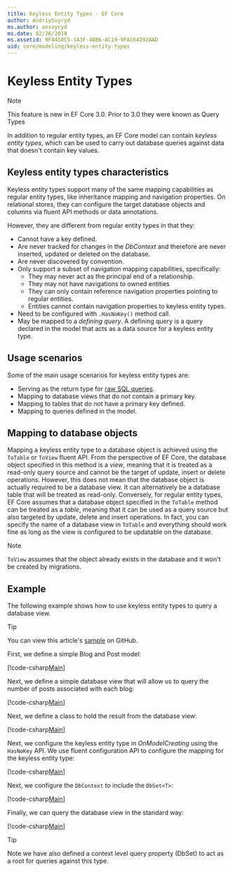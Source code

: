 ```yaml
---
title: Keyless Entity Types - EF Core
author: AndriySvyryd
ms.author: ansvyryd
ms.date: 02/26/2018
ms.assetid: 9F4450C5-1A3F-4BB6-AC19-9FAC64292AAD
uid: core/modeling/keyless-entity-types
---
```

# Keyless Entity Types
> [!NOTE]
> This feature is new in EF Core 3.0. Prior to 3.0 they were known as Query Types

In addition to regular entity types, an EF Core model can contain _keyless entity types_, which can be used to carry out database queries against data that doesn't contain key values.

## Keyless entity types characteristics

Keyless entity types support many of the same mapping capabilities as regular entity types, like inheritance mapping and navigation properties. On relational stores, they can configure the target database objects and columns via fluent API methods or data annotations.

However, they are different from regular entity types in that they:

- Cannot have a key defined.
- Are never tracked for changes in the _DbContext_ and therefore are never inserted, updated or deleted on the database.
- Are never discovered by convention.
- Only support a subset of navigation mapping capabilities, specifically:
  - They may never act as the principal end of a relationship.
  - They may not have navigations to owned entities
  - They can only contain reference navigation properties pointing to regular entities.
  - Entities cannot contain navigation properties to keyless entity types.
- Need to be configured with `.HasNoKey()` method call.
- May be mapped to a _defining query_. A defining query is a query declared in the model that acts as a data source for a keyless entity type.

## Usage scenarios

Some of the main usage scenarios for keyless entity types are:

- Serving as the return type for [raw SQL queries](xref:core/querying/raw-sql).
- Mapping to database views that do not contain a primary key.
- Mapping to tables that do not have a primary key defined.
- Mapping to queries defined in the model.

## Mapping to database objects

Mapping a keyless entity type to a database object is achieved using the `ToTable` or `ToView` fluent API. From the perspective of EF Core, the database object specified in this method is a _view_, meaning that it is treated as a read-only query source and cannot be the target of update, insert or delete operations. However, this does not mean that the database object is actually required to be a database view. It can alternatively be a database table that will be treated as read-only. Conversely, for regular entity types, EF Core assumes that a database object specified in the `ToTable` method can be treated as a _table_, meaning that it can be used as a query source but also targeted by update, delete and insert operations. In fact, you can specify the name of a database view in `ToTable` and everything should work fine as long as the view is configured to be updatable on the database.

> [!NOTE]
> `ToView` assumes that the object already exists in the database and it won't be created by migrations.

## Example

The following example shows how to use keyless entity types to query a database view.

> [!TIP]
> You can view this article's [sample](https://github.com/aspnet/EntityFramework.Docs/tree/master/samples/core/QueryTypes) on GitHub.

First, we define a simple Blog and Post model:

[!code-csharp[Main](../../../samples/core/KeylessEntityTypes/Program.cs#Entities)]

Next, we define a simple database view that will allow us to query the number of posts associated with each blog:

[!code-csharp[Main](../../../samples/core/KeylessEntityTypes/Program.cs#View)]

Next, we define a class to hold the result from the database view:

[!code-csharp[Main](../../../samples/core/KeylessEntityTypes/Program.cs#KeylessEntityType)]

Next, we configure the keyless entity type in _OnModelCreating_ using the `HasNoKey` API.
We use fluent configuration API to configure the mapping for the keyless entity type:

[!code-csharp[Main](../../../samples/core/KeylessEntityTypes/Program.cs#Configuration)]

Next, we configure the `DbContext` to include the `DbSet<T>`:

[!code-csharp[Main](../../../samples/core/KeylessEntityTypes/Program.cs#DbSet)]

Finally, we can query the database view in the standard way:

[!code-csharp[Main](../../../samples/core/KeylessEntityTypes/Program.cs#Query)]

> [!TIP]
> Note we have also defined a context level query property (DbSet) to act as a root for queries against this type.
